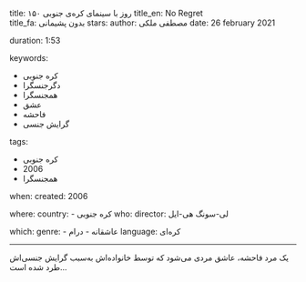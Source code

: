 
title: ۱۵۰ روز با سینمای کره‌ی جنوبی 
title_en: No Regret   
title_fa: بدون پشیمانی
stars: 
author: مصطفی ملکی
date: 26 february 2021

duration: 1:53

keywords:
  - کره جنوبی
  - دگرجنسگرا
  - همجنسگرا
  - عشق 
  - فاحشه
  - گرایش جنسی
  
tags:
  - کره جنوبی
  - 2006
  - همجنسگرا

when:
  created: 2006

where:
  country: 
    - کره جنوبی 
who:
  director: لی-سونگ هی-ایل

which:
  genre:
    - عاشقانه
    - درام
  language: کره‌ای

---

یک مرد فاحشه، عاشق مردی می‌شود که توسط خانواده‌اش به‌سبب گرایش جنسی‌اش طرد شده است...



